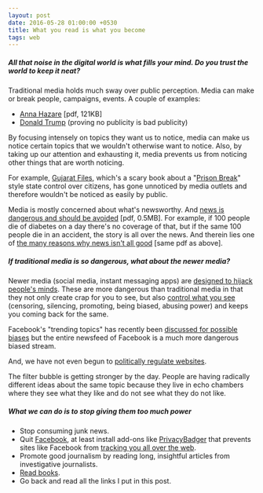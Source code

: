 ```yaml
---
layout: post
date: 2016-05-28 01:00:00 +0530
title: What you read is what you become
tags: web
---
```


##### All that noise in the digital world is what fills your mind. Do you trust the world to keep it neat? #####

Traditional media holds much sway over public perception. Media can make or break people, campaigns, events. A couple of examples:

* [Anna Hazare](http://www.indiaenvironmentportal.org.in/files/file/Anna%20Hazare.pdf) [pdf, 121KB]
* [Donald Trump](http://www.politico.com/magazine/story/2016/03/donald-trump-2016-media-213695) (proving no publicity is bad publicity)

By focusing intensely on topics they want us to notice, media can make us notice certain topics that we wouldn't otherwise want to notice. Also, by taking up our attention and exhausting it, media prevents us from noticing other things that are worth noticing.

For example, [Gujarat Files](https://www.goodreads.com/book/show/30244505-gujarat-files), which's a scary book about a "[Prison Break](http://www.fox.com/prisonbreak)" style state control over citizens, has gone unnoticed by media outlets and therefore wouldn't be noticed as easily by public.  

Media is mostly concerned about what's newsworthy. And [news is dangerous and should be avoided](http://dobelli.com/wp-content/uploads/2010/08/Avoid_News_Part1_TEXT.pdf) [pdf, 0.5MB]. For example, if 100 people die of diabetes on a day there's no coverage of that, but if the same 100 people die in an accident, the story is all over the news. And therein lies one of [the many reasons why news isn't all good](http://dobelli.com/wp-content/uploads/2010/08/Avoid_News_Part1_TEXT.pdf) [same pdf as above].

##### If traditional media is so dangerous, what about the newer media? #####

Newer media (social media, instant messaging apps) are [designed to hijack people's minds](https://medium.com/swlh/how-technology-hijacks-peoples-minds-from-a-magician-and-google-s-design-ethicist-56d62ef5edf3). These are more dangerous than traditional media in that they not only create crap for you to see, but also [control what you see](https://www.washingtonpost.com/news/morning-mix/wp/2014/08/19/how-facebook-and-twitter-control-what-you-see-about-ferguson/) (censoring, silencing, promoting, being biased, abusing power) and keeps you coming back for the same.

Facebook's "trending topics" has recently been [discussed for possible biases](http://www.thewrap.com/facebook-trending-topics-are-controlled-by-20-something-millenials/) but the entire newsfeed of Facebook is a much more dangerous biased stream.

And, we have not even begun to [politically regulate websites](http://www.thehindu.com/opinion/columns/a-borderless-economy-that-will-be-controlled/article8581476.ece).

The filter bubble is getting stronger by the day. People are having radically different ideas about the same topic because they live in echo chambers where they see what they like and do not see what they do not like.

##### What we can do is to stop giving them too much power #####

* Stop consuming junk news.
* Quit [Facebook](https://learnlearn.in/facebook/), at least install add-ons like [PrivacyBadger](https://www.eff.org/privacybadger) that prevents sites like Facebook from [tracking you all over the web](http://www.theverge.com/2016/5/27/11795248/facebook-ad-network-non-users-cookies-plug-ins).
*  Promote good journalism by reading long, insightful articles from investigative journalists.
* [Read books](http://www.goodreads.com/).
* Go back and read all the links I put in this post.
